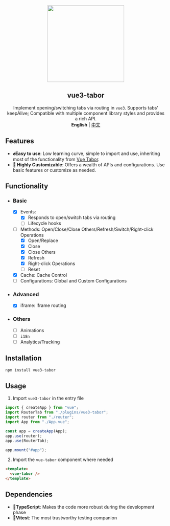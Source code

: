 <div align="center">
    <div align="center"><img src="https://github.com/daylenjeez/vue3-tabor/assets/111993029/71058201-d832-43d2-8396-04def7756971" width=240 /></div>
    <h2 align="center">vue3-tabor</h2>
    <div align="center">Implement opening/switching tabs via routing in <code>vue3</code>. Supports tabs' keepAlive; Compatible with multiple component library styles and provides a rich API.</div>
    <div align="center"><strong>English</strong> | <a href="README.md">中文</a></div>
</div>

## Features

- **✊Easy to use**: Low learning curve, simple to import and use, inheriting most of the functionality from [Vue Tabor](https://bhuh12.github.io/vue-router-tab).
- **🎨 Highly Customizable**: Offers a wealth of APIs and configurations. Use basic features or customize as needed.

## Functionality
- ### Basic
    - [x] Events: 
      - [x] Responds to open/switch tabs via routing
      - [ ] Lifecycle hooks
    - [ ] Methods: Open/Close/Close Others/Refresh/Switch/Right-click Operations
      - [x] Open/Replace
      - [x] Close
      - [x] Close Others
      - [x] Refresh
      - [x] Right-click Operations
      - [ ] Reset
    - [x] Cache: Cache Control
    - [ ] Configurations: Global and Custom Configurations
- ### Advanced
    - [x] iframe: iframe routing
- ### Others
    - [ ] Animations
    - [ ] `i18n`
    - [ ] Analytics/Tracking

## Installation

```bash
npm install vue3-tabor
```

## Usage

1. Import `vue3-tabor` in the entry file

```js
import { createApp } from "vue";
import RouterTab from "./plugins/vue3-tabor";
import router from "./router";
import App from "./App.vue";

const app = createApp(App);
app.use(router);
app.use(RouterTab);

app.mount("#app");
```

2. Import the `vue-tabor` component where needed

```html
<template>
  <vue-tabor />
</template>
```

## Dependencies

- **💪TypeScript**: Makes the code more robust during the development phase
- **👬Vitest**: The most trustworthy testing companion
